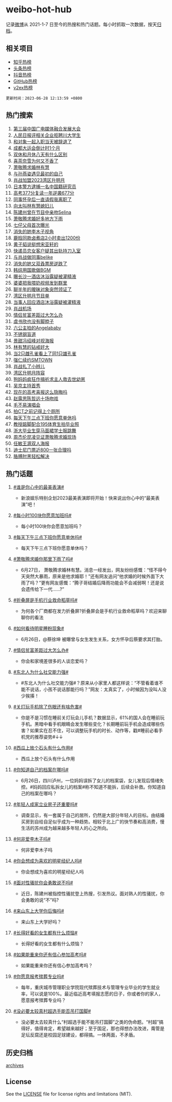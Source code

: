 # weibo-hot-hub

记录[微博](https://www.weibo.com)从 2021-1-7 日至今的热搜和热门话题。每小时抓取一次数据，按天[归档](archives)。

## 相关项目

- [知乎热榜](https://github.com/lonnyzhang423/zhihu-hot-hub)
- [头条热榜](https://github.com/lonnyzhang423/toutiao-hot-hub)
- [抖音热榜](https://github.com/lonnyzhang423/douyin-hot-hub)
- [GitHub热榜](https://github.com/lonnyzhang423/github-hot-hub)
- [v2ex热榜](https://github.com/lonnyzhang423/v2ex-hot-hub)


`更新时间：2023-06-28 12:13:59 +0800`

## 热门搜索

1. [第三届中国广电媒体融合发展大会](https://m.weibo.cn/search?containerid=100103type%3D1%26t%3D10%26q%3D%23%E7%AC%AC%E4%B8%89%E5%B1%8A%E4%B8%AD%E5%9B%BD%E5%B9%BF%E7%94%B5%E5%AA%92%E4%BD%93%E8%9E%8D%E5%90%88%E5%8F%91%E5%B1%95%E5%A4%A7%E4%BC%9A%23&stream_entry_id=51&isnewpage=1&extparam=seat%3D1%26stream_entry_id%3D51%26filter_type%3Drealtimehot%26dgr%3D0%26c_type%3D51%26pos%3D0%26cate%3D10103%26display_time%3D1687925637%26pre_seqid%3D168792563780502025151&luicode=10000011&lfid=106003type%253D25%2526t%253D3%2526disable_hot%253D1%2526filter_type%253Drealtimehot)
1. [人民日报评相关企业拒聘川大学生](https://m.weibo.cn/search?containerid=100103type%3D1%26t%3D10%26q%3D%23%E4%BA%BA%E6%B0%91%E6%97%A5%E6%8A%A5%E8%AF%84%E7%9B%B8%E5%85%B3%E4%BC%81%E4%B8%9A%E6%8B%92%E8%81%98%E5%B7%9D%E5%A4%A7%E5%AD%A6%E7%94%9F%23&stream_entry_id=31&isnewpage=1&extparam=seat%3D1%26cate%3D5001%26filter_type%3Drealtimehot%26stream_entry_id%3D31%26pos%3D0%26q%3D%2523%25E4%25BA%25BA%25E6%25B0%2591%25E6%2597%25A5%25E6%258A%25A5%25E8%25AF%2584%25E7%259B%25B8%25E5%2585%25B3%25E4%25BC%2581%25E4%25B8%259A%25E6%258B%2592%25E8%2581%2598%25E5%25B7%259D%25E5%25A4%25A7%25E5%25AD%25A6%25E7%2594%259F%2523%26lcate%3D5001%26realpos%3D1%26flag%3D2%26c_type%3D31%26dgr%3D0%26band_rank%3D1%26display_time%3D1687925637%26pre_seqid%3D168792563780502025151&luicode=10000011&lfid=106003type%253D25%2526t%253D3%2526disable_hot%253D1%2526filter_type%253Drealtimehot)
1. [和对象一起入职当天被辞退了](https://m.weibo.cn/search?containerid=100103type%3D1%26t%3D10%26q%3D%23%E5%92%8C%E5%AF%B9%E8%B1%A1%E4%B8%80%E8%B5%B7%E5%85%A5%E8%81%8C%E5%BD%93%E5%A4%A9%E8%A2%AB%E8%BE%9E%E9%80%80%E4%BA%86%23&stream_entry_id=31&isnewpage=1&extparam=seat%3D1%26cate%3D5001%26filter_type%3Drealtimehot%26stream_entry_id%3D31%26pos%3D1%26q%3D%2523%25E5%2592%258C%25E5%25AF%25B9%25E8%25B1%25A1%25E4%25B8%2580%25E8%25B5%25B7%25E5%2585%25A5%25E8%2581%258C%25E5%25BD%2593%25E5%25A4%25A9%25E8%25A2%25AB%25E8%25BE%259E%25E9%2580%2580%25E4%25BA%2586%2523%26lcate%3D5001%26realpos%3D2%26flag%3D2%26c_type%3D31%26dgr%3D0%26band_rank%3D2%26display_time%3D1687925637%26pre_seqid%3D168792563780502025151&luicode=10000011&lfid=106003type%253D25%2526t%253D3%2526disable_hot%253D1%2526filter_type%253Drealtimehot)
1. [成都大运会倒计时1个月](https://m.weibo.cn/search?containerid=100103type%3D1%26t%3D10%26q%3D%23%E6%88%90%E9%83%BD%E5%A4%A7%E8%BF%90%E4%BC%9A%E5%80%92%E8%AE%A1%E6%97%B61%E4%B8%AA%E6%9C%88%23&stream_entry_id=31&isnewpage=1&extparam=seat%3D1%26cate%3D5001%26filter_type%3Drealtimehot%26stream_entry_id%3D31%26pos%3D2%26q%3D%2523%25E6%2588%2590%25E9%2583%25BD%25E5%25A4%25A7%25E8%25BF%2590%25E4%25BC%259A%25E5%2580%2592%25E8%25AE%25A1%25E6%2597%25B61%25E4%25B8%25AA%25E6%259C%2588%2523%26lcate%3D5001%26realpos%3D3%26flag%3D1%26c_type%3D31%26dgr%3D0%26band_rank%3D3%26display_time%3D1687925637%26pre_seqid%3D168792563780502025151&luicode=10000011&lfid=106003type%253D25%2526t%253D3%2526disable_hot%253D1%2526filter_type%253Drealtimehot)
1. [双休和月休八天有什么区别](https://m.weibo.cn/search?containerid=100103type%3D1%26t%3D10%26q%3D%23%E5%8F%8C%E4%BC%91%E5%92%8C%E6%9C%88%E4%BC%91%E5%85%AB%E5%A4%A9%E6%9C%89%E4%BB%80%E4%B9%88%E5%8C%BA%E5%88%AB%23&stream_entry_id=31&isnewpage=1&extparam=seat%3D1%26cate%3D5001%26filter_type%3Drealtimehot%26stream_entry_id%3D31%26pos%3D3%26q%3D%2523%25E5%258F%258C%25E4%25BC%2591%25E5%2592%258C%25E6%259C%2588%25E4%25BC%2591%25E5%2585%25AB%25E5%25A4%25A9%25E6%259C%2589%25E4%25BB%2580%25E4%25B9%2588%25E5%258C%25BA%25E5%2588%25AB%2523%26lcate%3D5001%26realpos%3D4%26flag%3D1%26c_type%3D31%26dgr%3D0%26band_rank%3D4%26display_time%3D1687925637%26pre_seqid%3D168792563780502025151&luicode=10000011&lfid=106003type%253D25%2526t%253D3%2526disable_hot%253D1%2526filter_type%253Drealtimehot)
1. [喜茶奈雪为何又不香了](https://m.weibo.cn/search?containerid=100103type%3D1%26t%3D10%26q%3D%23%E5%96%9C%E8%8C%B6%E5%A5%88%E9%9B%AA%E4%B8%BA%E4%BD%95%E5%8F%88%E4%B8%8D%E9%A6%99%E4%BA%86%23&stream_entry_id=31&isnewpage=1&extparam=seat%3D1%26cate%3D5001%26filter_type%3Drealtimehot%26stream_entry_id%3D31%26pos%3D4%26q%3D%2523%25E5%2596%259C%25E8%258C%25B6%25E5%25A5%2588%25E9%259B%25AA%25E4%25B8%25BA%25E4%25BD%2595%25E5%258F%2588%25E4%25B8%258D%25E9%25A6%2599%25E4%25BA%2586%2523%26lcate%3D5001%26realpos%3D5%26flag%3D0%26c_type%3D31%26dgr%3D0%26band_rank%3D5%26display_time%3D1687925637%26pre_seqid%3D168792563780502025151&luicode=10000011&lfid=106003type%253D25%2526t%253D3%2526disable_hot%253D1%2526filter_type%253Drealtimehot)
1. [萧敬腾求婚林有慧](https://m.weibo.cn/search?containerid=100103type%3D1%26t%3D10%26q%3D%23%E8%90%A7%E6%95%AC%E8%85%BE%E6%B1%82%E5%A9%9A%E6%9E%97%E6%9C%89%E6%85%A7%23&stream_entry_id=31&isnewpage=1&extparam=seat%3D1%26cate%3D5001%26filter_type%3Drealtimehot%26stream_entry_id%3D31%26pos%3D5%26q%3D%2523%25E8%2590%25A7%25E6%2595%25AC%25E8%2585%25BE%25E6%25B1%2582%25E5%25A9%259A%25E6%259E%2597%25E6%259C%2589%25E6%2585%25A7%2523%26lcate%3D5001%26realpos%3D6%26flag%3D16%26c_type%3D31%26dgr%3D0%26band_rank%3D6%26display_time%3D1687925637%26pre_seqid%3D168792563780502025151&luicode=10000011&lfid=106003type%253D25%2526t%253D3%2526disable_hot%253D1%2526filter_type%253Drealtimehot)
1. [与孙燕姿遇见最初的自己](https://m.weibo.cn/search?containerid=100103type%3D1%26t%3D10%26q%3D%23%E4%B8%8E%E5%AD%99%E7%87%95%E5%A7%BF%E9%81%87%E8%A7%81%E6%9C%80%E5%88%9D%E7%9A%84%E8%87%AA%E5%B7%B1%23&stream_entry_id=31&isnewpage=1&extparam=seat%3D1%26cate%3D5001%26is_ad_pos%3D1%26filter_type%3Drealtimehot%26pos%3D6%26lcate%3D5001%26stream_entry_id%3D31%26band_rank%3D7%26c_type%3D31%26adid%3D194333%26q%3D%2523%25E4%25B8%258E%25E5%25AD%2599%25E7%2587%2595%25E5%25A7%25BF%25E9%2581%2587%25E8%25A7%2581%25E6%259C%2580%25E5%2588%259D%25E7%259A%2584%25E8%2587%25AA%25E5%25B7%25B1%2523%26dgr%3D0%26topic_ad%3D1%26display_time%3D1687925637%26pre_seqid%3D168792563780502025151&luicode=10000011&lfid=106003type%253D25%2526t%253D3%2526disable_hot%253D1%2526filter_type%253Drealtimehot)
1. [肖战加盟2023湾区升明月](https://m.weibo.cn/search?containerid=100103type%3D1%26t%3D10%26q%3D%23%E8%82%96%E6%88%98%E5%8A%A0%E7%9B%9F2023%E6%B9%BE%E5%8C%BA%E5%8D%87%E6%98%8E%E6%9C%88%23&stream_entry_id=31&isnewpage=1&extparam=seat%3D1%26cate%3D5001%26filter_type%3Drealtimehot%26stream_entry_id%3D31%26pos%3D7%26q%3D%2523%25E8%2582%2596%25E6%2588%2598%25E5%258A%25A0%25E7%259B%259F2023%25E6%25B9%25BE%25E5%258C%25BA%25E5%258D%2587%25E6%2598%258E%25E6%259C%2588%2523%26lcate%3D5001%26realpos%3D7%26flag%3D1%26c_type%3D31%26dgr%3D0%26band_rank%3D7%26display_time%3D1687925637%26pre_seqid%3D168792563780502025151&luicode=10000011&lfid=106003type%253D25%2526t%253D3%2526disable_hot%253D1%2526filter_type%253Drealtimehot)
1. [日本警方逮捕一名中国籍研究员](https://m.weibo.cn/search?containerid=100103type%3D1%26t%3D10%26q%3D%23%E6%97%A5%E6%9C%AC%E8%AD%A6%E6%96%B9%E9%80%AE%E6%8D%95%E4%B8%80%E5%90%8D%E4%B8%AD%E5%9B%BD%E7%B1%8D%E7%A0%94%E7%A9%B6%E5%91%98%23&stream_entry_id=31&isnewpage=1&extparam=seat%3D1%26cate%3D5001%26filter_type%3Drealtimehot%26stream_entry_id%3D31%26pos%3D8%26q%3D%2523%25E6%2597%25A5%25E6%259C%25AC%25E8%25AD%25A6%25E6%2596%25B9%25E9%2580%25AE%25E6%258D%2595%25E4%25B8%2580%25E5%2590%258D%25E4%25B8%25AD%25E5%259B%25BD%25E7%25B1%258D%25E7%25A0%2594%25E7%25A9%25B6%25E5%2591%2598%2523%26lcate%3D5001%26realpos%3D8%26flag%3D1%26c_type%3D31%26dgr%3D0%26band_rank%3D8%26display_time%3D1687925637%26pre_seqid%3D168792563780502025151&luicode=10000011&lfid=106003type%253D25%2526t%253D3%2526disable_hot%253D1%2526filter_type%253Drealtimehot)
1. [高考377分复读一年逆袭677分](https://m.weibo.cn/search?containerid=100103type%3D1%26t%3D10%26q%3D%23%E9%AB%98%E8%80%83377%E5%88%86%E5%A4%8D%E8%AF%BB%E4%B8%80%E5%B9%B4%E9%80%86%E8%A2%AD677%E5%88%86%23&stream_entry_id=31&isnewpage=1&extparam=seat%3D1%26cate%3D5001%26filter_type%3Drealtimehot%26stream_entry_id%3D31%26pos%3D9%26q%3D%2523%25E9%25AB%2598%25E8%2580%2583377%25E5%2588%2586%25E5%25A4%258D%25E8%25AF%25BB%25E4%25B8%2580%25E5%25B9%25B4%25E9%2580%2586%25E8%25A2%25AD677%25E5%2588%2586%2523%26lcate%3D5001%26realpos%3D9%26flag%3D0%26c_type%3D31%26dgr%3D0%26band_rank%3D9%26display_time%3D1687925637%26pre_seqid%3D168792563780502025151&luicode=10000011&lfid=106003type%253D25%2526t%253D3%2526disable_hot%253D1%2526filter_type%253Drealtimehot)
1. [同事怀孕后一直请假我离职了](https://m.weibo.cn/search?containerid=100103type%3D1%26t%3D10%26q%3D%23%E5%90%8C%E4%BA%8B%E6%80%80%E5%AD%95%E5%90%8E%E4%B8%80%E7%9B%B4%E8%AF%B7%E5%81%87%E6%88%91%E7%A6%BB%E8%81%8C%E4%BA%86%23&stream_entry_id=31&isnewpage=1&extparam=seat%3D1%26cate%3D5001%26filter_type%3Drealtimehot%26stream_entry_id%3D31%26pos%3D10%26q%3D%2523%25E5%2590%258C%25E4%25BA%258B%25E6%2580%2580%25E5%25AD%2595%25E5%2590%258E%25E4%25B8%2580%25E7%259B%25B4%25E8%25AF%25B7%25E5%2581%2587%25E6%2588%2591%25E7%25A6%25BB%25E8%2581%258C%25E4%25BA%2586%2523%26lcate%3D5001%26realpos%3D10%26flag%3D0%26c_type%3D31%26dgr%3D0%26band_rank%3D10%26display_time%3D1687925637%26pre_seqid%3D168792563780502025151&luicode=10000011&lfid=106003type%253D25%2526t%253D3%2526disable_hot%253D1%2526filter_type%253Drealtimehot)
1. [向太叫林有慧媳妇儿](https://m.weibo.cn/search?containerid=100103type%3D1%26t%3D10%26q%3D%23%E5%90%91%E5%A4%AA%E5%8F%AB%E6%9E%97%E6%9C%89%E6%85%A7%E5%AA%B3%E5%A6%87%E5%84%BF%23&stream_entry_id=31&isnewpage=1&extparam=seat%3D1%26cate%3D5001%26filter_type%3Drealtimehot%26stream_entry_id%3D31%26pos%3D11%26q%3D%2523%25E5%2590%2591%25E5%25A4%25AA%25E5%258F%25AB%25E6%259E%2597%25E6%259C%2589%25E6%2585%25A7%25E5%25AA%25B3%25E5%25A6%2587%25E5%2584%25BF%2523%26lcate%3D5001%26realpos%3D11%26flag%3D2%26c_type%3D31%26dgr%3D0%26band_rank%3D11%26display_time%3D1687925637%26pre_seqid%3D168792563780502025151&luicode=10000011&lfid=106003type%253D25%2526t%253D3%2526disable_hot%253D1%2526filter_type%253Drealtimehot)
1. [陈建州曾在节目中亲吻Selina](https://m.weibo.cn/search?containerid=100103type%3D1%26t%3D10%26q%3D%23%E9%99%88%E5%BB%BA%E5%B7%9E%E6%9B%BE%E5%9C%A8%E8%8A%82%E7%9B%AE%E4%B8%AD%E4%BA%B2%E5%90%BBSelina%23&stream_entry_id=31&isnewpage=1&extparam=seat%3D1%26cate%3D5001%26filter_type%3Drealtimehot%26stream_entry_id%3D31%26pos%3D12%26q%3D%2523%25E9%2599%2588%25E5%25BB%25BA%25E5%25B7%259E%25E6%259B%25BE%25E5%259C%25A8%25E8%258A%2582%25E7%259B%25AE%25E4%25B8%25AD%25E4%25BA%25B2%25E5%2590%25BBSelina%2523%26lcate%3D5001%26realpos%3D12%26flag%3D1%26c_type%3D31%26dgr%3D0%26band_rank%3D12%26display_time%3D1687925637%26pre_seqid%3D168792563780502025151&luicode=10000011&lfid=106003type%253D25%2526t%253D3%2526disable_hot%253D1%2526filter_type%253Drealtimehot)
1. [萧敬腾求婚好多地方下雨](https://m.weibo.cn/search?containerid=100103type%3D1%26t%3D10%26q%3D%E8%90%A7%E6%95%AC%E8%85%BE%E6%B1%82%E5%A9%9A%E5%A5%BD%E5%A4%9A%E5%9C%B0%E6%96%B9%E4%B8%8B%E9%9B%A8&stream_entry_id=31&isnewpage=1&extparam=seat%3D1%26cate%3D5001%26filter_type%3Drealtimehot%26stream_entry_id%3D31%26pos%3D13%26q%3D%25E8%2590%25A7%25E6%2595%25AC%25E8%2585%25BE%25E6%25B1%2582%25E5%25A9%259A%25E5%25A5%25BD%25E5%25A4%259A%25E5%259C%25B0%25E6%2596%25B9%25E4%25B8%258B%25E9%259B%25A8%26lcate%3D5001%26realpos%3D13%26flag%3D1%26c_type%3D31%26dgr%3D0%26band_rank%3D13%26display_time%3D1687925637%26pre_seqid%3D168792563780502025151&luicode=10000011&lfid=106003type%253D25%2526t%253D3%2526disable_hot%253D1%2526filter_type%253Drealtimehot)
1. [七仔父母首次曝光](https://m.weibo.cn/search?containerid=100103type%3D1%26t%3D10%26q%3D%23%E4%B8%83%E4%BB%94%E7%88%B6%E6%AF%8D%E9%A6%96%E6%AC%A1%E6%9B%9D%E5%85%89%23&stream_entry_id=31&isnewpage=1&extparam=seat%3D1%26cate%3D5001%26filter_type%3Drealtimehot%26stream_entry_id%3D31%26pos%3D14%26q%3D%2523%25E4%25B8%2583%25E4%25BB%2594%25E7%2588%25B6%25E6%25AF%258D%25E9%25A6%2596%25E6%25AC%25A1%25E6%259B%259D%25E5%2585%2589%2523%26lcate%3D5001%26realpos%3D14%26flag%3D32768%26c_type%3D31%26dgr%3D0%26band_rank%3D14%26display_time%3D1687925637%26pre_seqid%3D168792563780502025151&luicode=10000011&lfid=106003type%253D25%2526t%253D3%2526disable_hot%253D1%2526filter_type%253Drealtimehot)
1. [消失的她李木子视角](https://m.weibo.cn/search?containerid=100103type%3D1%26t%3D10%26q%3D%23%E6%B6%88%E5%A4%B1%E7%9A%84%E5%A5%B9%E6%9D%8E%E6%9C%A8%E5%AD%90%E8%A7%86%E8%A7%92%23&stream_entry_id=31&isnewpage=1&extparam=seat%3D1%26cate%3D5001%26filter_type%3Drealtimehot%26stream_entry_id%3D31%26pos%3D15%26q%3D%2523%25E6%25B6%2588%25E5%25A4%25B1%25E7%259A%2584%25E5%25A5%25B9%25E6%259D%258E%25E6%259C%25A8%25E5%25AD%2590%25E8%25A7%2586%25E8%25A7%2592%2523%26lcate%3D5001%26realpos%3D15%26flag%3D0%26c_type%3D31%26dgr%3D0%26band_rank%3D15%26display_time%3D1687925637%26pre_seqid%3D168792563780502025151&luicode=10000011&lfid=106003type%253D25%2526t%253D3%2526disable_hot%253D1%2526filter_type%253Drealtimehot)
1. [鹿晗同款卤煮店2小时卖出1200份](https://m.weibo.cn/search?containerid=100103type%3D1%26t%3D10%26q%3D%23%E9%B9%BF%E6%99%97%E5%90%8C%E6%AC%BE%E5%8D%A4%E7%85%AE%E5%BA%972%E5%B0%8F%E6%97%B6%E5%8D%96%E5%87%BA1200%E4%BB%BD%23&stream_entry_id=31&isnewpage=1&extparam=seat%3D1%26cate%3D5001%26filter_type%3Drealtimehot%26stream_entry_id%3D31%26pos%3D16%26q%3D%2523%25E9%25B9%25BF%25E6%2599%2597%25E5%2590%258C%25E6%25AC%25BE%25E5%258D%25A4%25E7%2585%25AE%25E5%25BA%25972%25E5%25B0%258F%25E6%2597%25B6%25E5%258D%2596%25E5%2587%25BA1200%25E4%25BB%25BD%2523%26lcate%3D5001%26realpos%3D16%26flag%3D0%26c_type%3D31%26dgr%3D0%26band_rank%3D16%26display_time%3D1687925637%26pre_seqid%3D168792563780502025151&luicode=10000011&lfid=106003type%253D25%2526t%253D3%2526disable_hot%253D1%2526filter_type%253Drealtimehot)
1. [黄子韬说挺想宋亚轩的](https://m.weibo.cn/search?containerid=100103type%3D1%26t%3D10%26q%3D%23%E9%BB%84%E5%AD%90%E9%9F%AC%E8%AF%B4%E6%8C%BA%E6%83%B3%E5%AE%8B%E4%BA%9A%E8%BD%A9%E7%9A%84%23&stream_entry_id=31&isnewpage=1&extparam=seat%3D1%26cate%3D5001%26filter_type%3Drealtimehot%26stream_entry_id%3D31%26pos%3D17%26q%3D%2523%25E9%25BB%2584%25E5%25AD%2590%25E9%259F%25AC%25E8%25AF%25B4%25E6%258C%25BA%25E6%2583%25B3%25E5%25AE%258B%25E4%25BA%259A%25E8%25BD%25A9%25E7%259A%2584%2523%26lcate%3D5001%26realpos%3D17%26flag%3D0%26c_type%3D31%26dgr%3D0%26band_rank%3D17%26display_time%3D1687925637%26pre_seqid%3D168792563780502025151&luicode=10000011&lfid=106003type%253D25%2526t%253D3%2526disable_hot%253D1%2526filter_type%253Drealtimehot)
1. [快递员恋女客户疑其出轨持刀入室](https://m.weibo.cn/search?containerid=100103type%3D1%26t%3D10%26q%3D%23%E5%BF%AB%E9%80%92%E5%91%98%E6%81%8B%E5%A5%B3%E5%AE%A2%E6%88%B7%E7%96%91%E5%85%B6%E5%87%BA%E8%BD%A8%E6%8C%81%E5%88%80%E5%85%A5%E5%AE%A4%23&stream_entry_id=31&isnewpage=1&extparam=seat%3D1%26cate%3D5001%26filter_type%3Drealtimehot%26stream_entry_id%3D31%26pos%3D18%26q%3D%2523%25E5%25BF%25AB%25E9%2580%2592%25E5%2591%2598%25E6%2581%258B%25E5%25A5%25B3%25E5%25AE%25A2%25E6%2588%25B7%25E7%2596%2591%25E5%2585%25B6%25E5%2587%25BA%25E8%25BD%25A8%25E6%258C%2581%25E5%2588%2580%25E5%2585%25A5%25E5%25AE%25A4%2523%26lcate%3D5001%26realpos%3D18%26flag%3D0%26c_type%3D31%26dgr%3D0%26band_rank%3D18%26display_time%3D1687925637%26pre_seqid%3D168792563780502025151&luicode=10000011&lfid=106003type%253D25%2526t%253D3%2526disable_hot%253D1%2526filter_type%253Drealtimehot)
1. [与肖战做同事belike](https://m.weibo.cn/search?containerid=100103type%3D1%26t%3D10%26q%3D%23%E4%B8%8E%E8%82%96%E6%88%98%E5%81%9A%E5%90%8C%E4%BA%8Bbelike%23&stream_entry_id=31&isnewpage=1&extparam=seat%3D1%26cate%3D5001%26filter_type%3Drealtimehot%26stream_entry_id%3D31%26pos%3D19%26q%3D%2523%25E4%25B8%258E%25E8%2582%2596%25E6%2588%2598%25E5%2581%259A%25E5%2590%258C%25E4%25BA%258Bbelike%2523%26lcate%3D5001%26realpos%3D19%26flag%3D1%26c_type%3D31%26dgr%3D0%26band_rank%3D19%26display_time%3D1687925637%26pre_seqid%3D168792563780502025151&luicode=10000011&lfid=106003type%253D25%2526t%253D3%2526disable_hot%253D1%2526filter_type%253Drealtimehot)
1. [消失的她又双叒票房逆跌了](https://m.weibo.cn/search?containerid=100103type%3D1%26t%3D10%26q%3D%23%E6%B6%88%E5%A4%B1%E7%9A%84%E5%A5%B9%E5%8F%88%E5%8F%8C%E5%8F%92%E7%A5%A8%E6%88%BF%E9%80%86%E8%B7%8C%E4%BA%86%23&stream_entry_id=31&isnewpage=1&extparam=seat%3D1%26cate%3D5001%26filter_type%3Drealtimehot%26stream_entry_id%3D31%26pos%3D20%26q%3D%2523%25E6%25B6%2588%25E5%25A4%25B1%25E7%259A%2584%25E5%25A5%25B9%25E5%258F%2588%25E5%258F%258C%25E5%258F%2592%25E7%25A5%25A8%25E6%2588%25BF%25E9%2580%2586%25E8%25B7%258C%25E4%25BA%2586%2523%26lcate%3D5001%26realpos%3D20%26flag%3D0%26c_type%3D31%26dgr%3D0%26band_rank%3D20%26display_time%3D1687925637%26pre_seqid%3D168792563780502025151&luicode=10000011&lfid=106003type%253D25%2526t%253D3%2526disable_hot%253D1%2526filter_type%253Drealtimehot)
1. [韩综用国歌做BGM](https://m.weibo.cn/search?containerid=100103type%3D1%26t%3D10%26q%3D%23%E9%9F%A9%E7%BB%BC%E7%94%A8%E5%9B%BD%E6%AD%8C%E5%81%9ABGM%23&stream_entry_id=31&isnewpage=1&extparam=seat%3D1%26cate%3D5001%26filter_type%3Drealtimehot%26stream_entry_id%3D31%26pos%3D21%26q%3D%2523%25E9%259F%25A9%25E7%25BB%25BC%25E7%2594%25A8%25E5%259B%25BD%25E6%25AD%258C%25E5%2581%259ABGM%2523%26lcate%3D5001%26realpos%3D21%26flag%3D2%26c_type%3D31%26dgr%3D0%26band_rank%3D21%26display_time%3D1687925637%26pre_seqid%3D168792563780502025151&luicode=10000011&lfid=106003type%253D25%2526t%253D3%2526disable_hot%253D1%2526filter_type%253Drealtimehot)
1. [曝长沙一酒店沐浴露疑被灌精液](https://m.weibo.cn/search?containerid=100103type%3D1%26t%3D10%26q%3D%23%E6%9B%9D%E9%95%BF%E6%B2%99%E4%B8%80%E9%85%92%E5%BA%97%E6%B2%90%E6%B5%B4%E9%9C%B2%E7%96%91%E8%A2%AB%E7%81%8C%E7%B2%BE%E6%B6%B2%23&stream_entry_id=31&isnewpage=1&extparam=seat%3D1%26cate%3D5001%26filter_type%3Drealtimehot%26stream_entry_id%3D31%26pos%3D22%26q%3D%2523%25E6%259B%259D%25E9%2595%25BF%25E6%25B2%2599%25E4%25B8%2580%25E9%2585%2592%25E5%25BA%2597%25E6%25B2%2590%25E6%25B5%25B4%25E9%259C%25B2%25E7%2596%2591%25E8%25A2%25AB%25E7%2581%258C%25E7%25B2%25BE%25E6%25B6%25B2%2523%26lcate%3D5001%26realpos%3D22%26flag%3D2%26c_type%3D31%26dgr%3D0%26band_rank%3D22%26display_time%3D1687925637%26pre_seqid%3D168792563780502025151&luicode=10000011&lfid=106003type%253D25%2526t%253D3%2526disable_hot%253D1%2526filter_type%253Drealtimehot)
1. [婆婆把我喂奶视频发到群里](https://m.weibo.cn/search?containerid=100103type%3D1%26t%3D10%26q%3D%23%E5%A9%86%E5%A9%86%E6%8A%8A%E6%88%91%E5%96%82%E5%A5%B6%E8%A7%86%E9%A2%91%E5%8F%91%E5%88%B0%E7%BE%A4%E9%87%8C%23&stream_entry_id=31&isnewpage=1&extparam=seat%3D1%26cate%3D5001%26filter_type%3Drealtimehot%26stream_entry_id%3D31%26pos%3D23%26q%3D%2523%25E5%25A9%2586%25E5%25A9%2586%25E6%258A%258A%25E6%2588%2591%25E5%2596%2582%25E5%25A5%25B6%25E8%25A7%2586%25E9%25A2%2591%25E5%258F%2591%25E5%2588%25B0%25E7%25BE%25A4%25E9%2587%258C%2523%26lcate%3D5001%26realpos%3D23%26flag%3D0%26c_type%3D31%26dgr%3D0%26band_rank%3D23%26display_time%3D1687925637%26pre_seqid%3D168792563780502025151&luicode=10000011&lfid=106003type%253D25%2526t%253D3%2526disable_hot%253D1%2526filter_type%253Drealtimehot)
1. [聊半年的暧昧对象突然领证了](https://m.weibo.cn/search?containerid=100103type%3D1%26t%3D10%26q%3D%23%E8%81%8A%E5%8D%8A%E5%B9%B4%E7%9A%84%E6%9A%A7%E6%98%A7%E5%AF%B9%E8%B1%A1%E7%AA%81%E7%84%B6%E9%A2%86%E8%AF%81%E4%BA%86%23&stream_entry_id=31&isnewpage=1&extparam=seat%3D1%26cate%3D5001%26filter_type%3Drealtimehot%26stream_entry_id%3D31%26pos%3D24%26q%3D%2523%25E8%2581%258A%25E5%258D%258A%25E5%25B9%25B4%25E7%259A%2584%25E6%259A%25A7%25E6%2598%25A7%25E5%25AF%25B9%25E8%25B1%25A1%25E7%25AA%2581%25E7%2584%25B6%25E9%25A2%2586%25E8%25AF%2581%25E4%25BA%2586%2523%26lcate%3D5001%26realpos%3D24%26flag%3D1%26c_type%3D31%26dgr%3D0%26band_rank%3D24%26display_time%3D1687925637%26pre_seqid%3D168792563780502025151&luicode=10000011&lfid=106003type%253D25%2526t%253D3%2526disable_hot%253D1%2526filter_type%253Drealtimehot)
1. [湾区升明月节目单](https://m.weibo.cn/search?containerid=100103type%3D1%26t%3D10%26q%3D%E6%B9%BE%E5%8C%BA%E5%8D%87%E6%98%8E%E6%9C%88%E8%8A%82%E7%9B%AE%E5%8D%95&stream_entry_id=31&isnewpage=1&extparam=seat%3D1%26cate%3D5001%26filter_type%3Drealtimehot%26stream_entry_id%3D31%26pos%3D25%26q%3D%25E6%25B9%25BE%25E5%258C%25BA%25E5%258D%2587%25E6%2598%258E%25E6%259C%2588%25E8%258A%2582%25E7%259B%25AE%25E5%258D%2595%26lcate%3D5001%26realpos%3D25%26flag%3D1%26c_type%3D31%26dgr%3D0%26band_rank%3D25%26display_time%3D1687925637%26pre_seqid%3D168792563780502025151&luicode=10000011&lfid=106003type%253D25%2526t%253D3%2526disable_hot%253D1%2526filter_type%253Drealtimehot)
1. [当事人回应酒店沐浴露疑被灌精液](https://m.weibo.cn/search?containerid=100103type%3D1%26t%3D10%26q%3D%23%E5%BD%93%E4%BA%8B%E4%BA%BA%E5%9B%9E%E5%BA%94%E9%85%92%E5%BA%97%E6%B2%90%E6%B5%B4%E9%9C%B2%E7%96%91%E8%A2%AB%E7%81%8C%E7%B2%BE%E6%B6%B2%23&stream_entry_id=31&isnewpage=1&extparam=seat%3D1%26cate%3D5001%26filter_type%3Drealtimehot%26stream_entry_id%3D31%26pos%3D26%26q%3D%2523%25E5%25BD%2593%25E4%25BA%258B%25E4%25BA%25BA%25E5%259B%259E%25E5%25BA%2594%25E9%2585%2592%25E5%25BA%2597%25E6%25B2%2590%25E6%25B5%25B4%25E9%259C%25B2%25E7%2596%2591%25E8%25A2%25AB%25E7%2581%258C%25E7%25B2%25BE%25E6%25B6%25B2%2523%26lcate%3D5001%26realpos%3D26%26flag%3D1%26c_type%3D31%26dgr%3D0%26band_rank%3D26%26display_time%3D1687925637%26pre_seqid%3D168792563780502025151&luicode=10000011&lfid=106003type%253D25%2526t%253D3%2526disable_hot%253D1%2526filter_type%253Drealtimehot)
1. [肖战机场](https://m.weibo.cn/search?containerid=100103type%3D1%26t%3D10%26q%3D%E8%82%96%E6%88%98%E6%9C%BA%E5%9C%BA&stream_entry_id=31&isnewpage=1&extparam=seat%3D1%26cate%3D5001%26filter_type%3Drealtimehot%26stream_entry_id%3D31%26pos%3D27%26q%3D%25E8%2582%2596%25E6%2588%2598%25E6%259C%25BA%25E5%259C%25BA%26lcate%3D5001%26realpos%3D27%26flag%3D0%26c_type%3D31%26dgr%3D0%26band_rank%3D27%26display_time%3D1687925637%26pre_seqid%3D168792563780502025151&luicode=10000011&lfid=106003type%253D25%2526t%253D3%2526disable_hot%253D1%2526filter_type%253Drealtimehot)
1. [情侣贫富差距过大怎么办](https://m.weibo.cn/search?containerid=100103type%3D1%26t%3D10%26q%3D%23%E6%83%85%E4%BE%A3%E8%B4%AB%E5%AF%8C%E5%B7%AE%E8%B7%9D%E8%BF%87%E5%A4%A7%E6%80%8E%E4%B9%88%E5%8A%9E%23&stream_entry_id=31&isnewpage=1&extparam=seat%3D1%26cate%3D5001%26filter_type%3Drealtimehot%26stream_entry_id%3D31%26pos%3D28%26q%3D%2523%25E6%2583%2585%25E4%25BE%25A3%25E8%25B4%25AB%25E5%25AF%258C%25E5%25B7%25AE%25E8%25B7%259D%25E8%25BF%2587%25E5%25A4%25A7%25E6%2580%258E%25E4%25B9%2588%25E5%258A%259E%2523%26lcate%3D5001%26realpos%3D28%26flag%3D1%26c_type%3D31%26dgr%3D0%26band_rank%3D28%26display_time%3D1687925637%26pre_seqid%3D168792563780502025151&luicode=10000011&lfid=106003type%253D25%2526t%253D3%2526disable_hot%253D1%2526filter_type%253Drealtimehot)
1. [虞书欣也没有脚脖子](https://m.weibo.cn/search?containerid=100103type%3D1%26t%3D10%26q%3D%23%E8%99%9E%E4%B9%A6%E6%AC%A3%E4%B9%9F%E6%B2%A1%E6%9C%89%E8%84%9A%E8%84%96%E5%AD%90%23&stream_entry_id=31&isnewpage=1&extparam=seat%3D1%26cate%3D5001%26filter_type%3Drealtimehot%26stream_entry_id%3D31%26pos%3D29%26q%3D%2523%25E8%2599%259E%25E4%25B9%25A6%25E6%25AC%25A3%25E4%25B9%259F%25E6%25B2%25A1%25E6%259C%2589%25E8%2584%259A%25E8%2584%2596%25E5%25AD%2590%2523%26lcate%3D5001%26realpos%3D29%26flag%3D0%26c_type%3D31%26dgr%3D0%26band_rank%3D29%26display_time%3D1687925637%26pre_seqid%3D168792563780502025151&luicode=10000011&lfid=106003type%253D25%2526t%253D3%2526disable_hot%253D1%2526filter_type%253Drealtimehot)
1. [六公主拍的Angelababy](https://m.weibo.cn/search?containerid=100103type%3D1%26t%3D10%26q%3D%23%E5%85%AD%E5%85%AC%E4%B8%BB%E6%8B%8D%E7%9A%84Angelababy%23&stream_entry_id=31&isnewpage=1&extparam=seat%3D1%26cate%3D5001%26filter_type%3Drealtimehot%26stream_entry_id%3D31%26pos%3D30%26q%3D%2523%25E5%2585%25AD%25E5%2585%25AC%25E4%25B8%25BB%25E6%258B%258D%25E7%259A%2584Angelababy%2523%26lcate%3D5001%26realpos%3D30%26flag%3D0%26c_type%3D31%26dgr%3D0%26band_rank%3D30%26display_time%3D1687925637%26pre_seqid%3D168792563780502025151&luicode=10000011&lfid=106003type%253D25%2526t%253D3%2526disable_hot%253D1%2526filter_type%253Drealtimehot)
1. [不锈钢盲道](https://m.weibo.cn/search?containerid=100103type%3D1%26t%3D10%26q%3D%E4%B8%8D%E9%94%88%E9%92%A2%E7%9B%B2%E9%81%93&stream_entry_id=31&isnewpage=1&extparam=seat%3D1%26cate%3D5001%26filter_type%3Drealtimehot%26stream_entry_id%3D31%26pos%3D31%26q%3D%25E4%25B8%258D%25E9%2594%2588%25E9%2592%25A2%25E7%259B%25B2%25E9%2581%2593%26lcate%3D5001%26realpos%3D31%26flag%3D1%26c_type%3D31%26dgr%3D0%26band_rank%3D31%26display_time%3D1687925637%26pre_seqid%3D168792563780502025151&luicode=10000011&lfid=106003type%253D25%2526t%253D3%2526disable_hot%253D1%2526filter_type%253Drealtimehot)
1. [景甜冯绍峰对视海报](https://m.weibo.cn/search?containerid=100103type%3D1%26t%3D10%26q%3D%23%E6%99%AF%E7%94%9C%E5%86%AF%E7%BB%8D%E5%B3%B0%E5%AF%B9%E8%A7%86%E6%B5%B7%E6%8A%A5%23&stream_entry_id=31&isnewpage=1&extparam=seat%3D1%26cate%3D5001%26filter_type%3Drealtimehot%26stream_entry_id%3D31%26pos%3D32%26q%3D%2523%25E6%2599%25AF%25E7%2594%259C%25E5%2586%25AF%25E7%25BB%258D%25E5%25B3%25B0%25E5%25AF%25B9%25E8%25A7%2586%25E6%25B5%25B7%25E6%258A%25A5%2523%26lcate%3D5001%26realpos%3D32%26flag%3D1%26c_type%3D31%26dgr%3D0%26band_rank%3D32%26display_time%3D1687925637%26pre_seqid%3D168792563780502025151&luicode=10000011&lfid=106003type%253D25%2526t%253D3%2526disable_hot%253D1%2526filter_type%253Drealtimehot)
1. [林有慧的钻戒好大](https://m.weibo.cn/search?containerid=100103type%3D1%26t%3D10%26q%3D%23%E6%9E%97%E6%9C%89%E6%85%A7%E7%9A%84%E9%92%BB%E6%88%92%E5%A5%BD%E5%A4%A7%23&stream_entry_id=31&isnewpage=1&extparam=seat%3D1%26cate%3D5001%26filter_type%3Drealtimehot%26stream_entry_id%3D31%26pos%3D33%26q%3D%2523%25E6%259E%2597%25E6%259C%2589%25E6%2585%25A7%25E7%259A%2584%25E9%2592%25BB%25E6%2588%2592%25E5%25A5%25BD%25E5%25A4%25A7%2523%26lcate%3D5001%26realpos%3D33%26flag%3D1%26c_type%3D31%26dgr%3D0%26band_rank%3D33%26display_time%3D1687925637%26pre_seqid%3D168792563780502025151&luicode=10000011&lfid=106003type%253D25%2526t%253D3%2526disable_hot%253D1%2526filter_type%253Drealtimehot)
1. [当2只雌孔雀看上了同1只雄孔雀](https://m.weibo.cn/search?containerid=100103type%3D1%26t%3D10%26q%3D%23%E5%BD%932%E5%8F%AA%E9%9B%8C%E5%AD%94%E9%9B%80%E7%9C%8B%E4%B8%8A%E4%BA%86%E5%90%8C1%E5%8F%AA%E9%9B%84%E5%AD%94%E9%9B%80%23&stream_entry_id=31&isnewpage=1&extparam=seat%3D1%26cate%3D5001%26filter_type%3Drealtimehot%26stream_entry_id%3D31%26pos%3D34%26q%3D%2523%25E5%25BD%25932%25E5%258F%25AA%25E9%259B%258C%25E5%25AD%2594%25E9%259B%2580%25E7%259C%258B%25E4%25B8%258A%25E4%25BA%2586%25E5%2590%258C1%25E5%258F%25AA%25E9%259B%2584%25E5%25AD%2594%25E9%259B%2580%2523%26lcate%3D5001%26realpos%3D34%26flag%3D32768%26c_type%3D31%26dgr%3D0%26band_rank%3D34%26display_time%3D1687925637%26pre_seqid%3D168792563780502025151&luicode=10000011&lfid=106003type%253D25%2526t%253D3%2526disable_hot%253D1%2526filter_type%253Drealtimehot)
1. [强仁续约SMTOWN](https://m.weibo.cn/search?containerid=100103type%3D1%26t%3D10%26q%3D%23%E5%BC%BA%E4%BB%81%E7%BB%AD%E7%BA%A6SMTOWN%23&stream_entry_id=31&isnewpage=1&extparam=seat%3D1%26cate%3D5001%26filter_type%3Drealtimehot%26stream_entry_id%3D31%26pos%3D35%26q%3D%2523%25E5%25BC%25BA%25E4%25BB%2581%25E7%25BB%25AD%25E7%25BA%25A6SMTOWN%2523%26lcate%3D5001%26realpos%3D35%26flag%3D1%26c_type%3D31%26dgr%3D0%26band_rank%3D35%26display_time%3D1687925637%26pre_seqid%3D168792563780502025151&luicode=10000011&lfid=106003type%253D25%2526t%253D3%2526disable_hot%253D1%2526filter_type%253Drealtimehot)
1. [肖战扎了小辫儿](https://m.weibo.cn/search?containerid=100103type%3D1%26t%3D10%26q%3D%23%E8%82%96%E6%88%98%E6%89%8E%E4%BA%86%E5%B0%8F%E8%BE%AB%E5%84%BF%23&stream_entry_id=31&isnewpage=1&extparam=seat%3D1%26cate%3D5001%26filter_type%3Drealtimehot%26stream_entry_id%3D31%26pos%3D36%26q%3D%2523%25E8%2582%2596%25E6%2588%2598%25E6%2589%258E%25E4%25BA%2586%25E5%25B0%258F%25E8%25BE%25AB%25E5%2584%25BF%2523%26lcate%3D5001%26realpos%3D36%26flag%3D0%26c_type%3D31%26dgr%3D0%26band_rank%3D36%26display_time%3D1687925637%26pre_seqid%3D168792563780502025151&luicode=10000011&lfid=106003type%253D25%2526t%253D3%2526disable_hot%253D1%2526filter_type%253Drealtimehot)
1. [湾区升明月阵容](https://m.weibo.cn/search?containerid=100103type%3D1%26t%3D10%26q%3D%23%E6%B9%BE%E5%8C%BA%E5%8D%87%E6%98%8E%E6%9C%88%E9%98%B5%E5%AE%B9%23&stream_entry_id=31&isnewpage=1&extparam=seat%3D1%26cate%3D5001%26filter_type%3Drealtimehot%26stream_entry_id%3D31%26pos%3D37%26q%3D%2523%25E6%25B9%25BE%25E5%258C%25BA%25E5%258D%2587%25E6%2598%258E%25E6%259C%2588%25E9%2598%25B5%25E5%25AE%25B9%2523%26lcate%3D5001%26realpos%3D37%26flag%3D0%26c_type%3D31%26dgr%3D0%26band_rank%3D37%26display_time%3D1687925637%26pre_seqid%3D168792563780502025151&luicode=10000011&lfid=106003type%253D25%2526t%253D3%2526disable_hot%253D1%2526filter_type%253Drealtimehot)
1. [狗妈妈疯狂作揖祈求主人救去世幼崽](https://m.weibo.cn/search?containerid=100103type%3D1%26t%3D10%26q%3D%23%E7%8B%97%E5%A6%88%E5%A6%88%E7%96%AF%E7%8B%82%E4%BD%9C%E6%8F%96%E7%A5%88%E6%B1%82%E4%B8%BB%E4%BA%BA%E6%95%91%E5%8E%BB%E4%B8%96%E5%B9%BC%E5%B4%BD%23&stream_entry_id=31&isnewpage=1&extparam=seat%3D1%26cate%3D5001%26filter_type%3Drealtimehot%26stream_entry_id%3D31%26pos%3D38%26q%3D%2523%25E7%258B%2597%25E5%25A6%2588%25E5%25A6%2588%25E7%2596%25AF%25E7%258B%2582%25E4%25BD%259C%25E6%258F%2596%25E7%25A5%2588%25E6%25B1%2582%25E4%25B8%25BB%25E4%25BA%25BA%25E6%2595%2591%25E5%258E%25BB%25E4%25B8%2596%25E5%25B9%25BC%25E5%25B4%25BD%2523%26lcate%3D5001%26realpos%3D38%26flag%3D32768%26c_type%3D31%26dgr%3D0%26band_rank%3D38%26display_time%3D1687925637%26pre_seqid%3D168792563780502025151&luicode=10000011&lfid=106003type%253D25%2526t%253D3%2526disable_hot%253D1%2526filter_type%253Drealtimehot)
1. [吴京主持首秀](https://m.weibo.cn/search?containerid=100103type%3D1%26t%3D10%26q%3D%23%E5%90%B4%E4%BA%AC%E4%B8%BB%E6%8C%81%E9%A6%96%E7%A7%80%23&stream_entry_id=31&isnewpage=1&extparam=seat%3D1%26cate%3D5001%26filter_type%3Drealtimehot%26stream_entry_id%3D31%26pos%3D39%26q%3D%2523%25E5%2590%25B4%25E4%25BA%25AC%25E4%25B8%25BB%25E6%258C%2581%25E9%25A6%2596%25E7%25A7%2580%2523%26lcate%3D5001%26realpos%3D39%26flag%3D1%26c_type%3D31%26dgr%3D0%26band_rank%3D39%26display_time%3D1687925637%26pre_seqid%3D168792563780502025151&luicode=10000011&lfid=106003type%253D25%2526t%253D3%2526disable_hot%253D1%2526filter_type%253Drealtimehot)
1. [现在的高考喜报这么隐晦吗](https://m.weibo.cn/search?containerid=100103type%3D1%26t%3D10%26q%3D%E7%8E%B0%E5%9C%A8%E7%9A%84%E9%AB%98%E8%80%83%E5%96%9C%E6%8A%A5%E8%BF%99%E4%B9%88%E9%9A%90%E6%99%A6%E5%90%97&stream_entry_id=31&isnewpage=1&extparam=seat%3D1%26cate%3D5001%26filter_type%3Drealtimehot%26stream_entry_id%3D31%26pos%3D40%26q%3D%25E7%258E%25B0%25E5%259C%25A8%25E7%259A%2584%25E9%25AB%2598%25E8%2580%2583%25E5%2596%259C%25E6%258A%25A5%25E8%25BF%2599%25E4%25B9%2588%25E9%259A%2590%25E6%2599%25A6%25E5%2590%2597%26lcate%3D5001%26realpos%3D40%26flag%3D0%26c_type%3D31%26dgr%3D0%26band_rank%3D40%26display_time%3D1687925637%26pre_seqid%3D168792563780502025151&luicode=10000011&lfid=106003type%253D25%2526t%253D3%2526disable_hot%253D1%2526filter_type%253Drealtimehot)
1. [赵露思陈哲远十场吻戏](https://m.weibo.cn/search?containerid=100103type%3D1%26t%3D10%26q%3D%23%E8%B5%B5%E9%9C%B2%E6%80%9D%E9%99%88%E5%93%B2%E8%BF%9C%E5%8D%81%E5%9C%BA%E5%90%BB%E6%88%8F%23&stream_entry_id=31&isnewpage=1&extparam=seat%3D1%26cate%3D5001%26filter_type%3Drealtimehot%26stream_entry_id%3D31%26pos%3D41%26q%3D%2523%25E8%25B5%25B5%25E9%259C%25B2%25E6%2580%259D%25E9%2599%2588%25E5%2593%25B2%25E8%25BF%259C%25E5%258D%2581%25E5%259C%25BA%25E5%2590%25BB%25E6%2588%258F%2523%26lcate%3D5001%26realpos%3D41%26flag%3D0%26c_type%3D31%26dgr%3D0%26band_rank%3D41%26display_time%3D1687925637%26pre_seqid%3D168792563780502025151&luicode=10000011&lfid=106003type%253D25%2526t%253D3%2526disable_hot%253D1%2526filter_type%253Drealtimehot)
1. [毛不易演唱会](https://m.weibo.cn/search?containerid=100103type%3D1%26t%3D10%26q%3D%E6%AF%9B%E4%B8%8D%E6%98%93%E6%BC%94%E5%94%B1%E4%BC%9A&stream_entry_id=31&isnewpage=1&extparam=seat%3D1%26cate%3D5001%26filter_type%3Drealtimehot%26stream_entry_id%3D31%26pos%3D42%26q%3D%25E6%25AF%259B%25E4%25B8%258D%25E6%2598%2593%25E6%25BC%2594%25E5%2594%25B1%25E4%25BC%259A%26lcate%3D5001%26realpos%3D42%26flag%3D1%26c_type%3D31%26dgr%3D0%26band_rank%3D42%26display_time%3D1687925637%26pre_seqid%3D168792563780502025151&luicode=10000011&lfid=106003type%253D25%2526t%253D3%2526disable_hot%253D1%2526filter_type%253Drealtimehot)
1. [拍CT之前记得上个厕所](https://m.weibo.cn/search?containerid=100103type%3D1%26t%3D10%26q%3D%23%E6%8B%8DCT%E4%B9%8B%E5%89%8D%E8%AE%B0%E5%BE%97%E4%B8%8A%E4%B8%AA%E5%8E%95%E6%89%80%23&stream_entry_id=31&isnewpage=1&extparam=seat%3D1%26cate%3D5001%26filter_type%3Drealtimehot%26stream_entry_id%3D31%26pos%3D43%26q%3D%2523%25E6%258B%258DCT%25E4%25B9%258B%25E5%2589%258D%25E8%25AE%25B0%25E5%25BE%2597%25E4%25B8%258A%25E4%25B8%25AA%25E5%258E%2595%25E6%2589%2580%2523%26lcate%3D5001%26realpos%3D43%26flag%3D0%26c_type%3D31%26dgr%3D0%26band_rank%3D43%26display_time%3D1687925637%26pre_seqid%3D168792563780502025151&luicode=10000011&lfid=106003type%253D25%2526t%253D3%2526disable_hot%253D1%2526filter_type%253Drealtimehot)
1. [每天下午三点下班你愿意单休吗](https://m.weibo.cn/search?containerid=100103type%3D1%26t%3D10%26q%3D%23%E6%AF%8F%E5%A4%A9%E4%B8%8B%E5%8D%88%E4%B8%89%E7%82%B9%E4%B8%8B%E7%8F%AD%E4%BD%A0%E6%84%BF%E6%84%8F%E5%8D%95%E4%BC%91%E5%90%97%23&stream_entry_id=31&isnewpage=1&extparam=seat%3D1%26cate%3D5001%26filter_type%3Drealtimehot%26stream_entry_id%3D31%26pos%3D44%26q%3D%2523%25E6%25AF%258F%25E5%25A4%25A9%25E4%25B8%258B%25E5%258D%2588%25E4%25B8%2589%25E7%2582%25B9%25E4%25B8%258B%25E7%258F%25AD%25E4%25BD%25A0%25E6%2584%25BF%25E6%2584%258F%25E5%258D%2595%25E4%25BC%2591%25E5%2590%2597%2523%26lcate%3D5001%26realpos%3D44%26flag%3D0%26c_type%3D31%26dgr%3D0%26band_rank%3D44%26display_time%3D1687925637%26pre_seqid%3D168792563780502025151&luicode=10000011&lfid=106003type%253D25%2526t%253D3%2526disable_hot%253D1%2526filter_type%253Drealtimehot)
1. [教授踮脚配合195体育生拍毕业照](https://m.weibo.cn/search?containerid=100103type%3D1%26t%3D10%26q%3D%23%E6%95%99%E6%8E%88%E8%B8%AE%E8%84%9A%E9%85%8D%E5%90%88195%E4%BD%93%E8%82%B2%E7%94%9F%E6%8B%8D%E6%AF%95%E4%B8%9A%E7%85%A7%23&stream_entry_id=31&isnewpage=1&extparam=seat%3D1%26cate%3D5001%26filter_type%3Drealtimehot%26stream_entry_id%3D31%26pos%3D45%26q%3D%2523%25E6%2595%2599%25E6%258E%2588%25E8%25B8%25AE%25E8%2584%259A%25E9%2585%258D%25E5%2590%2588195%25E4%25BD%2593%25E8%2582%25B2%25E7%2594%259F%25E6%258B%258D%25E6%25AF%2595%25E4%25B8%259A%25E7%2585%25A7%2523%26lcate%3D5001%26realpos%3D45%26flag%3D32768%26c_type%3D31%26dgr%3D0%26band_rank%3D45%26display_time%3D1687925637%26pre_seqid%3D168792563780502025151&luicode=10000011&lfid=106003type%253D25%2526t%253D3%2526disable_hot%253D1%2526filter_type%253Drealtimehot)
1. [浙大毕业生穿马面裙学士服跳舞](https://m.weibo.cn/search?containerid=100103type%3D1%26t%3D10%26q%3D%23%E6%B5%99%E5%A4%A7%E6%AF%95%E4%B8%9A%E7%94%9F%E7%A9%BF%E9%A9%AC%E9%9D%A2%E8%A3%99%E5%AD%A6%E5%A3%AB%E6%9C%8D%E8%B7%B3%E8%88%9E%23&stream_entry_id=31&isnewpage=1&extparam=seat%3D1%26cate%3D5001%26filter_type%3Drealtimehot%26stream_entry_id%3D31%26pos%3D46%26q%3D%2523%25E6%25B5%2599%25E5%25A4%25A7%25E6%25AF%2595%25E4%25B8%259A%25E7%2594%259F%25E7%25A9%25BF%25E9%25A9%25AC%25E9%259D%25A2%25E8%25A3%2599%25E5%25AD%25A6%25E5%25A3%25AB%25E6%259C%258D%25E8%25B7%25B3%25E8%2588%259E%2523%26lcate%3D5001%26realpos%3D46%26flag%3D32768%26c_type%3D31%26dgr%3D0%26band_rank%3D46%26display_time%3D1687925637%26pre_seqid%3D168792563780502025151&luicode=10000011&lfid=106003type%253D25%2526t%253D3%2526disable_hot%253D1%2526filter_type%253Drealtimehot)
1. [周杰伦昆凌见证萧敬腾求婚现场](https://m.weibo.cn/search?containerid=100103type%3D1%26t%3D10%26q%3D%23%E5%91%A8%E6%9D%B0%E4%BC%A6%E6%98%86%E5%87%8C%E8%A7%81%E8%AF%81%E8%90%A7%E6%95%AC%E8%85%BE%E6%B1%82%E5%A9%9A%E7%8E%B0%E5%9C%BA%23&stream_entry_id=31&isnewpage=1&extparam=seat%3D1%26cate%3D5001%26filter_type%3Drealtimehot%26stream_entry_id%3D31%26pos%3D47%26q%3D%2523%25E5%2591%25A8%25E6%259D%25B0%25E4%25BC%25A6%25E6%2598%2586%25E5%2587%258C%25E8%25A7%2581%25E8%25AF%2581%25E8%2590%25A7%25E6%2595%25AC%25E8%2585%25BE%25E6%25B1%2582%25E5%25A9%259A%25E7%258E%25B0%25E5%259C%25BA%2523%26lcate%3D5001%26realpos%3D47%26flag%3D0%26c_type%3D31%26dgr%3D0%26band_rank%3D47%26display_time%3D1687925637%26pre_seqid%3D168792563780502025151&luicode=10000011&lfid=106003type%253D25%2526t%253D3%2526disable_hot%253D1%2526filter_type%253Drealtimehot)
1. [任敏王源双人海报](https://m.weibo.cn/search?containerid=100103type%3D1%26t%3D10%26q%3D%23%E4%BB%BB%E6%95%8F%E7%8E%8B%E6%BA%90%E5%8F%8C%E4%BA%BA%E6%B5%B7%E6%8A%A5%23&stream_entry_id=31&isnewpage=1&extparam=seat%3D1%26cate%3D5001%26filter_type%3Drealtimehot%26stream_entry_id%3D31%26pos%3D48%26q%3D%2523%25E4%25BB%25BB%25E6%2595%258F%25E7%258E%258B%25E6%25BA%2590%25E5%258F%258C%25E4%25BA%25BA%25E6%25B5%25B7%25E6%258A%25A5%2523%26lcate%3D5001%26realpos%3D48%26flag%3D1%26c_type%3D31%26dgr%3D0%26band_rank%3D48%26display_time%3D1687925637%26pre_seqid%3D168792563780502025151&luicode=10000011&lfid=106003type%253D25%2526t%253D3%2526disable_hot%253D1%2526filter_type%253Drealtimehot)
1. [迪士尼门票近800一张合理吗](https://m.weibo.cn/search?containerid=100103type%3D1%26t%3D10%26q%3D%23%E8%BF%AA%E5%A3%AB%E5%B0%BC%E9%97%A8%E7%A5%A8%E8%BF%91800%E4%B8%80%E5%BC%A0%E5%90%88%E7%90%86%E5%90%97%23&stream_entry_id=31&isnewpage=1&extparam=seat%3D1%26cate%3D5001%26filter_type%3Drealtimehot%26stream_entry_id%3D31%26pos%3D49%26q%3D%2523%25E8%25BF%25AA%25E5%25A3%25AB%25E5%25B0%25BC%25E9%2597%25A8%25E7%25A5%25A8%25E8%25BF%2591800%25E4%25B8%2580%25E5%25BC%25A0%25E5%2590%2588%25E7%2590%2586%25E5%2590%2597%2523%26lcate%3D5001%26realpos%3D49%26flag%3D0%26c_type%3D31%26dgr%3D0%26band_rank%3D49%26display_time%3D1687925637%26pre_seqid%3D168792563780502025151&luicode=10000011&lfid=106003type%253D25%2526t%253D3%2526disable_hot%253D1%2526filter_type%253Drealtimehot)
1. [胳膊肘黑轻松解决](https://m.weibo.cn/search?containerid=100103type%3D1%26t%3D10%26q%3D%E8%83%B3%E8%86%8A%E8%82%98%E9%BB%91%E8%BD%BB%E6%9D%BE%E8%A7%A3%E5%86%B3&stream_entry_id=31&isnewpage=1&extparam=seat%3D1%26cate%3D5001%26filter_type%3Drealtimehot%26stream_entry_id%3D31%26pos%3D50%26q%3D%25E8%2583%25B3%25E8%2586%258A%25E8%2582%2598%25E9%25BB%2591%25E8%25BD%25BB%25E6%259D%25BE%25E8%25A7%25A3%25E5%2586%25B3%26lcate%3D5001%26realpos%3D50%26flag%3D1%26c_type%3D31%26dgr%3D0%26band_rank%3D50%26display_time%3D1687925637%26pre_seqid%3D168792563780502025151&luicode=10000011&lfid=106003type%253D25%2526t%253D3%2526disable_hot%253D1%2526filter_type%253Drealtimehot)

## 热门话题

1. [#谁是你心中的最美表演#](https://m.weibo.cn/search?containerid=231522type%3D1%26t%3D10%26q%3D%23%E8%B0%81%E6%98%AF%E4%BD%A0%E5%BF%83%E4%B8%AD%E7%9A%84%E6%9C%80%E7%BE%8E%E8%A1%A8%E6%BC%94%23&stream_entry_id=128&isnewpage=1&extparam=seat%3D1%26lcate%3D5004%26c_type%3D128%26dgr%3D0%26cate%3D5004%26pos%3D1-0-0%26unitid%3D1687770215091%26display_time%3D1687925639%26pre_seqid%3D1687925639321027230222&luicode=10000011&lfid=231648_-_4)
    - 新浪娱乐特别企划2023最美表演即将开始！快来说出你心中的“最美表演”吧！

1. [#每小时100块你愿意加班吗#](https://m.weibo.cn/search?containerid=231522type%3D1%26t%3D10%26q%3D%23%E6%AF%8F%E5%B0%8F%E6%97%B6100%E5%9D%97%E4%BD%A0%E6%84%BF%E6%84%8F%E5%8A%A0%E7%8F%AD%E5%90%97%23&stream_entry_id=128&isnewpage=1&extparam=seat%3D1%26lcate%3D5004%26c_type%3D128%26dgr%3D0%26cate%3D5004%26pos%3D1-0-1%26unitid%3D1687832863578%26display_time%3D1687925639%26pre_seqid%3D1687925639321027230222&luicode=10000011&lfid=231648_-_4)
    - 每小时100块你会愿意加班吗？

1. [#每天下午三点下班你愿意单休吗#](https://m.weibo.cn/search?containerid=231522type%3D1%26t%3D10%26q%3D%23%E6%AF%8F%E5%A4%A9%E4%B8%8B%E5%8D%88%E4%B8%89%E7%82%B9%E4%B8%8B%E7%8F%AD%E4%BD%A0%E6%84%BF%E6%84%8F%E5%8D%95%E4%BC%91%E5%90%97%23&stream_entry_id=128&isnewpage=1&extparam=seat%3D1%26lcate%3D5004%26c_type%3D128%26dgr%3D0%26cate%3D5004%26pos%3D1-0-2%26unitid%3D1687912405209%26display_time%3D1687925639%26pre_seqid%3D1687925639321027230222&luicode=10000011&lfid=231648_-_4)
    - 每天下午三点下班你愿意单休吗？ ​

1. [#萧敬腾求婚你那里下雨了吗#](https://m.weibo.cn/search?containerid=231522type%3D1%26t%3D10%26q%3D%23%E8%90%A7%E6%95%AC%E8%85%BE%E6%B1%82%E5%A9%9A%E4%BD%A0%E9%82%A3%E9%87%8C%E4%B8%8B%E9%9B%A8%E4%BA%86%E5%90%97%23&stream_entry_id=128&isnewpage=1&extparam=seat%3D1%26lcate%3D5004%26c_type%3D128%26dgr%3D0%26cate%3D5004%26pos%3D1-0-3%26unitid%3D1687878902795%26display_time%3D1687925639%26pre_seqid%3D1687925639321027230222&luicode=10000011&lfid=231648_-_4)
    - 6月27日， 萧敬腾求婚林有慧。消息一经发出，网友纷纷感慨：“怪不得今天突然大暴雨，原来是他求婚耶！”还有网友追问“他求婚的时候外面下大雨了吗？”更有网友感慨：“腾子哥结婚后降雨功能会不会减弱啊！还是说会遗传给下一代......?”

1. [#折叠屏是手机行业救命稻草吗#](https://m.weibo.cn/search?containerid=231522type%3D1%26t%3D10%26q%3D%23%E6%8A%98%E5%8F%A0%E5%B1%8F%E6%98%AF%E6%89%8B%E6%9C%BA%E8%A1%8C%E4%B8%9A%E6%95%91%E5%91%BD%E7%A8%BB%E8%8D%89%E5%90%97%23&stream_entry_id=128&isnewpage=1&extparam=seat%3D1%26lcate%3D5004%26c_type%3D128%26dgr%3D0%26cate%3D5004%26pos%3D1-0-4%26unitid%3D1687852406378%26display_time%3D1687925639%26pre_seqid%3D1687925639321027230222&luicode=10000011&lfid=231648_-_4)
    - 为何各个厂商都在发力折叠屏?折叠屏会是手机行业救命稻草吗？欢迎来聊聊你的看法

1. [#如何看待明星睡粉现象#](https://m.weibo.cn/search?containerid=231522type%3D1%26t%3D10%26q%3D%23%E5%A6%82%E4%BD%95%E7%9C%8B%E5%BE%85%E6%98%8E%E6%98%9F%E7%9D%A1%E7%B2%89%E7%8E%B0%E8%B1%A1%23&stream_entry_id=128&isnewpage=1&extparam=seat%3D1%26lcate%3D5004%26c_type%3D128%26dgr%3D0%26cate%3D5004%26pos%3D1-0-5%26unitid%3D1687767470746%26display_time%3D1687925639%26pre_seqid%3D1687925639321027230222&luicode=10000011&lfid=231648_-_4)
    - 6月26日，@蔡徐坤 被曝曾与女生发生关系，女方怀孕后蔡要求其打胎。

1. [#情侣贫富差距过大怎么办#](https://m.weibo.cn/search?containerid=231522type%3D1%26t%3D10%26q%3D%23%E6%83%85%E4%BE%A3%E8%B4%AB%E5%AF%8C%E5%B7%AE%E8%B7%9D%E8%BF%87%E5%A4%A7%E6%80%8E%E4%B9%88%E5%8A%9E%23&stream_entry_id=128&isnewpage=1&extparam=seat%3D1%26lcate%3D5004%26c_type%3D128%26dgr%3D0%26cate%3D5004%26pos%3D1-0-6%26unitid%3D1687922594296%26display_time%3D1687925639%26pre_seqid%3D1687925639321027230222&luicode=10000011&lfid=231648_-_4)
    - 你会和家境差很多的人谈恋爱吗？

1. [#东北人为什么社交能力强#](https://m.weibo.cn/search?containerid=231522type%3D1%26t%3D10%26q%3D%23%E4%B8%9C%E5%8C%97%E4%BA%BA%E4%B8%BA%E4%BB%80%E4%B9%88%E7%A4%BE%E4%BA%A4%E8%83%BD%E5%8A%9B%E5%BC%BA%23&stream_entry_id=128&isnewpage=1&extparam=seat%3D1%26lcate%3D5004%26c_type%3D128%26dgr%3D0%26cate%3D5004%26pos%3D1-0-7%26unitid%3D1687881872213%26display_time%3D1687925639%26pre_seqid%3D1687925639321027230222&luicode=10000011&lfid=231648_-_4)
    - #东北人为什么社交能力强#？原来从小家里人都这样说：“不管看着谁不能不说话，小孩不说话那能行吗？”网友：太真实了，小时候因为没叫人没少挨揍！

1. [#关灯玩手机除了伤眼还有啥危害#](https://m.weibo.cn/search?containerid=231522type%3D1%26t%3D10%26q%3D%23%E5%85%B3%E7%81%AF%E7%8E%A9%E6%89%8B%E6%9C%BA%E9%99%A4%E4%BA%86%E4%BC%A4%E7%9C%BC%E8%BF%98%E6%9C%89%E5%95%A5%E5%8D%B1%E5%AE%B3%23&stream_entry_id=128&isnewpage=1&extparam=seat%3D1%26lcate%3D5004%26c_type%3D128%26dgr%3D0%26cate%3D5004%26pos%3D1-0-8%26unitid%3D1687872571516%26display_time%3D1687925639%26pre_seqid%3D1687925639321027230222&luicode=10000011&lfid=231648_-_4)
    - 你是不是习惯在睡前关灯玩会儿手机？数据显示，61%的国人会在睡前玩手机。黑暗中看手机眼睛会发生哪些变化？长期睡前玩手机会造成哪些伤害？如果实在忍不住，可以调整玩手机的时长、动作等，戳#睡前必看手机党的推荐姿势#↓↓

1. [#西瓜上放个石头有什么作用#](https://m.weibo.cn/search?containerid=231522type%3D1%26t%3D10%26q%3D%23%E8%A5%BF%E7%93%9C%E4%B8%8A%E6%94%BE%E4%B8%AA%E7%9F%B3%E5%A4%B4%E6%9C%89%E4%BB%80%E4%B9%88%E4%BD%9C%E7%94%A8%23&stream_entry_id=128&isnewpage=1&extparam=seat%3D1%26lcate%3D5004%26c_type%3D128%26dgr%3D0%26cate%3D5004%26pos%3D1-0-9%26unitid%3D1687909674434%26display_time%3D1687925639%26pre_seqid%3D1687925639321027230222&luicode=10000011&lfid=231648_-_4)
    - 西瓜上放个石头有什么作用

1. [#你知道自己的档案在哪吗#](https://m.weibo.cn/search?containerid=231522type%3D1%26t%3D10%26q%3D%23%E4%BD%A0%E7%9F%A5%E9%81%93%E8%87%AA%E5%B7%B1%E7%9A%84%E6%A1%A3%E6%A1%88%E5%9C%A8%E5%93%AA%E5%90%97%23&stream_entry_id=128&isnewpage=1&extparam=seat%3D1%26lcate%3D5004%26c_type%3D128%26dgr%3D0%26cate%3D5004%26pos%3D1-0-10%26unitid%3D1687871347115%26display_time%3D1687925639%26pre_seqid%3D1687925639321027230222&luicode=10000011&lfid=231648_-_4)
    - 6月26日，四川泸州，一位妈妈误拆了女儿的档案袋，女儿发现后情绪失控。#妈妈回应私拆女儿的档案#称不知道不能拆，后续会补救。你知道自己的档案在哪吗？

1. [#年轻人成家立业房子还重要吗#](https://m.weibo.cn/search?containerid=231522type%3D1%26t%3D10%26q%3D%23%E5%B9%B4%E8%BD%BB%E4%BA%BA%E6%88%90%E5%AE%B6%E7%AB%8B%E4%B8%9A%E6%88%BF%E5%AD%90%E8%BF%98%E9%87%8D%E8%A6%81%E5%90%97%23&stream_entry_id=128&isnewpage=1&extparam=seat%3D1%26lcate%3D5004%26c_type%3D128%26dgr%3D0%26cate%3D5004%26pos%3D1-0-11%26unitid%3D1687907584853%26display_time%3D1687925639%26pre_seqid%3D1687925639321027230222&luicode=10000011&lfid=231648_-_4)
    - 调查显示，有一套属于自己的居所，仍然是大部分年轻人的目标。由结婚买房到自给自足似乎成为一种趋势。相较于北上广的快节奏和高消费，慢生活的苏州成为越来越多年轻人的心之所向。

1. [#何非爱李木子吗#](https://m.weibo.cn/search?containerid=231522type%3D1%26t%3D10%26q%3D%23%E4%BD%95%E9%9D%9E%E7%88%B1%E6%9D%8E%E6%9C%A8%E5%AD%90%E5%90%97%23&stream_entry_id=128&isnewpage=1&extparam=seat%3D1%26lcate%3D5004%26c_type%3D128%26dgr%3D0%26cate%3D5004%26pos%3D1-0-12%26unitid%3D1687757849112%26display_time%3D1687925639%26pre_seqid%3D1687925639321027230222&luicode=10000011&lfid=231648_-_4)
    - 何非爱李木子吗

1. [#你会想成为喜欢的明星经纪人吗#](https://m.weibo.cn/search?containerid=231522type%3D1%26t%3D10%26q%3D%23%E4%BD%A0%E4%BC%9A%E6%83%B3%E6%88%90%E4%B8%BA%E5%96%9C%E6%AC%A2%E7%9A%84%E6%98%8E%E6%98%9F%E7%BB%8F%E7%BA%AA%E4%BA%BA%E5%90%97%23&stream_entry_id=128&isnewpage=1&extparam=seat%3D1%26lcate%3D5004%26c_type%3D128%26dgr%3D0%26cate%3D5004%26pos%3D1-0-13%26unitid%3D1687920794046%26display_time%3D1687925639%26pre_seqid%3D1687925639321027230222&luicode=10000011&lfid=231648_-_4)
    - 你会想成为喜欢的明星经纪人吗

1. [#面对性骚扰你会勇敢说不吗#](https://m.weibo.cn/search?containerid=231522type%3D1%26t%3D10%26q%3D%23%E9%9D%A2%E5%AF%B9%E6%80%A7%E9%AA%9A%E6%89%B0%E4%BD%A0%E4%BC%9A%E5%8B%87%E6%95%A2%E8%AF%B4%E4%B8%8D%E5%90%97%23&stream_entry_id=128&isnewpage=1&extparam=seat%3D1%26lcate%3D5004%26c_type%3D128%26dgr%3D0%26cate%3D5004%26pos%3D1-0-14%26unitid%3D1687866801574%26display_time%3D1687925639%26pre_seqid%3D1687925639321027230222&luicode=10000011&lfid=231648_-_4)
    - 近日，陈建州被指控性骚扰登上热搜，引发热议。面对熟人的性骚扰，你会勇敢的说“不”吗?

1. [#来山东上大学你后悔吗#](https://m.weibo.cn/search?containerid=231522type%3D1%26t%3D10%26q%3D%23%E6%9D%A5%E5%B1%B1%E4%B8%9C%E4%B8%8A%E5%A4%A7%E5%AD%A6%E4%BD%A0%E5%90%8E%E6%82%94%E5%90%97%23&stream_entry_id=128&isnewpage=1&extparam=seat%3D1%26lcate%3D5004%26c_type%3D128%26dgr%3D0%26cate%3D5004%26pos%3D1-0-15%26unitid%3D1687838606096%26display_time%3D1687925639%26pre_seqid%3D1687925639321027230222&luicode=10000011&lfid=231648_-_4)
    - 来山东上大学好吗？

1. [#长得好看的女生都有什么烦恼#](https://m.weibo.cn/search?containerid=231522type%3D1%26t%3D10%26q%3D%23%E9%95%BF%E5%BE%97%E5%A5%BD%E7%9C%8B%E7%9A%84%E5%A5%B3%E7%94%9F%E9%83%BD%E6%9C%89%E4%BB%80%E4%B9%88%E7%83%A6%E6%81%BC%23&stream_entry_id=128&isnewpage=1&extparam=seat%3D1%26lcate%3D5004%26c_type%3D128%26dgr%3D0%26cate%3D5004%26pos%3D1-0-16%26unitid%3D1687836173092%26display_time%3D1687925639%26pre_seqid%3D1687925639321027230222&luicode=10000011&lfid=231648_-_4)
    - 长得好看的女生都有什么烦恼？

1. [#如果能重来你还有信心参加高考吗#](https://m.weibo.cn/search?containerid=231522type%3D1%26t%3D10%26q%3D%23%E5%A6%82%E6%9E%9C%E8%83%BD%E9%87%8D%E6%9D%A5%E4%BD%A0%E8%BF%98%E6%9C%89%E4%BF%A1%E5%BF%83%E5%8F%82%E5%8A%A0%E9%AB%98%E8%80%83%E5%90%97%23&stream_entry_id=128&isnewpage=1&extparam=seat%3D1%26lcate%3D5004%26c_type%3D128%26dgr%3D0%26cate%3D5004%26pos%3D1-0-17%26unitid%3D1687771699754%26display_time%3D1687925639%26pre_seqid%3D1687925639321027230222&luicode=10000011&lfid=231648_-_4)
    - 如果能重来你还有信心参加高考吗？

1. [#你愿意报考殡葬专业吗#](https://m.weibo.cn/search?containerid=231522type%3D1%26t%3D10%26q%3D%23%E4%BD%A0%E6%84%BF%E6%84%8F%E6%8A%A5%E8%80%83%E6%AE%A1%E8%91%AC%E4%B8%93%E4%B8%9A%E5%90%97%23&stream_entry_id=128&isnewpage=1&extparam=seat%3D1%26lcate%3D5004%26c_type%3D128%26dgr%3D0%26cate%3D5004%26pos%3D1-0-18%26unitid%3D1687762054523%26display_time%3D1687925639%26pre_seqid%3D1687925639321027230222&luicode=10000011&lfid=231648_-_4)
    - 每年，重庆城市管理职业学院现代殡葬技术与管理专业毕业的学生就业率，可以说是100%。最近临近高考填报志愿的日子，你或者你的家人，愿意报考殡葬专业吗？

1. [#没必要太较真村超选手能否吊打国脚#](https://m.weibo.cn/search?containerid=231522type%3D1%26t%3D10%26q%3D%23%E6%B2%A1%E5%BF%85%E8%A6%81%E5%A4%AA%E8%BE%83%E7%9C%9F%E6%9D%91%E8%B6%85%E9%80%89%E6%89%8B%E8%83%BD%E5%90%A6%E5%90%8A%E6%89%93%E5%9B%BD%E8%84%9A%23&stream_entry_id=128&isnewpage=1&extparam=seat%3D1%26lcate%3D5004%26c_type%3D128%26dgr%3D0%26cate%3D5004%26pos%3D1-0-19%26unitid%3D1687924708192%26display_time%3D1687925639%26pre_seqid%3D1687925639321027230222&luicode=10000011&lfid=231648_-_4)
    - 没必要太去较真什么“村超选手能不能吊打国脚”之类的伪命题。“村超”搞得好，值得肯定，希望越来越好；至于国足，那也得想办法改进，甭管是足坛反腐还是校园足球建设，都得搞。一体两面，不矛盾。


## 历史归档

[archives](archives)

## License

See the [LICENSE](LICENSE) file for license rights and limitations (MIT).

